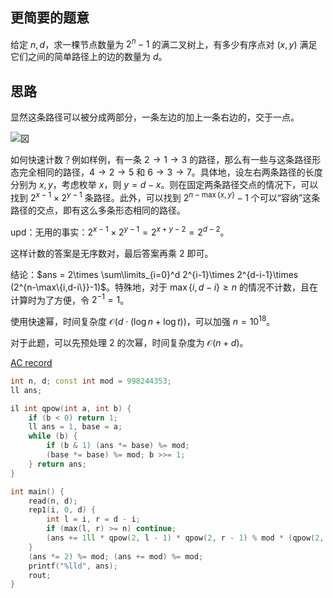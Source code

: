 ## 更简要的题意

给定 $n,d$，求一棵节点数量为 $2^n -1$ 的满二叉树上，有多少有序点对 $(x,y)$ 满足它们之间的简单路径上的边的数量为 $d$。

## 思路


显然这条路径可以被分成两部分，一条左边的加上一条右边的，交于一点。

![図](https://img.atcoder.jp/ghi/86d098048a50638decb39ed6659d32cf.png)

如何快速计数？例如样例，有一条 $2\to 1\to 3$ 的路径，那么有一些与这条路径形态完全相同的路径，$4\to 2\to 5$ 和 $6\to 3\to 7$。具体地，设左右两条路径的长度分别为 $x,y$，考虑枚举 $x$，则 $y=d-x$。则在固定两条路径交点的情况下，可以找到 $2^{x-1}\times 2^{y-1}$ 条路径。此外，可以找到 $2^{n-\max\{x,y\}} - 1$ 个可以“容纳”这条路径的交点，即有这么多条形态相同的路径。

upd：无用的事实：$2^{x-1}\times 2^{y-1}=2^{x+y-2}=2^{d-2}$。

这样计数的答案是无序数对，最后答案再乘 $2$ 即可。

结论：$ans = 2\times \sum\limits_{i=0}^d 2^{i-1}\times 2^{d-i-1}\times (2^{n-\max\{i,d-i\}}-1)$。特殊地，对于 $\max\{i,d-i\}\geq n$ 的情况不计数，且在计算时为了方便，令 $2^{-1}=1$。

使用快速幂，时间复杂度 $\mathcal O(d\cdot(\log n+\log t))$，可以加强 $n=10^{18}$。

对于此题，可以先预处理 $2$ 的次幂，时间复杂度为 $\mathcal O(n+d)$。

[AC record](https://www.luogu.com.cn/record/102384699)

```cpp
int n, d; const int mod = 998244353;
ll ans;

il int qpow(int a, int b) {
	if (b < 0) return 1;
	ll ans = 1, base = a;
	while (b) {
		if (b & 1) (ans *= base) %= mod;
		(base *= base) %= mod; b >>= 1;
	} return ans;
}

int main() {
	read(n, d);
	rep1(i, 0, d) {
		int l = i, r = d - i;
		if (max(l, r) >= n) continue;
		(ans += 1ll * qpow(2, l - 1) * qpow(2, r - 1) % mod * (qpow(2, n - max(l, r)) - 1) % mod) %= mod;
	}
	(ans *= 2) %= mod; (ans += mod) %= mod;
	printf("%lld", ans);
	rout;
}
```